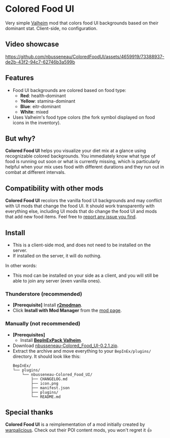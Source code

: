 # Colored Food UI

Very simple [Valheim](https://store.steampowered.com/app/892970/Valheim/) mod that colors food UI backgrounds based on their dominant stat.
Client-side, no configuration.

## Video showcase

https://github.com/nbusseneau/ColoredFoodUI/assets/4659919/73388937-de2b-43f2-94c7-62746b3a599b

## Features

- Food UI backgrounds are colored based on food type:
  - **Red**: health-dominant
  - **Yellow**: stamina-dominant
  - **Blue**: eitr-dominant
  - **White**: mixed
- Uses Valheim's food type colors (the fork symbol displayed on food icons in the inventory).

## But why?

**Colored Food UI** helps you visualize your diet mix at a glance using recognizable colored backgrounds.
You immediately know what type of food is running out soon or what is currently missing, which is particularly helpful when your mix uses food with different durations and they run out in combat at different intervals.

## Compatibility with other mods

**Colored Food UI** recolors the vanilla food UI backgrounds and may conflict with UI mods that change the food UI.
It should work transparently with everything else, including UI mods that do change the food UI and mods that add new food items.
Feel free to [report any issue you find](https://github.com/nbusseneau/ColoredFoodUI/issues/new).

## Install

- This is a client-side mod, and does not need to be installed on the server.
- If installed on the server, it will do nothing.

In other words:

- This mod can be installed on your side as a client, and you will still be able to join any server (even vanilla ones).

### Thunderstore (recommended)

- **[Prerequisite]** Install [**r2modman**](https://thunderstore.io/c/valheim/p/ebkr/r2modman/).
- Click **Install with Mod Manager** from the [mod page](https://thunderstore.io/c/valheim/p/nbusseneau/Colored_Food_UI/).

### Manually (not recommended)

- **[Prerequisites]**
  - Install [**BepInExPack Valheim**](https://thunderstore.io/c/valheim/p/denikson/BepInExPack_Valheim/).
- Download [nbusseneau-Colored_Food_UI-0.2.1.zip](https://github.com/nbusseneau/ColoredFoodUI/releases/latest/download/nbusseneau-Colored_Food_UI-0.2.1.zip).
- Extract the archive and move everything to your `BepInEx/plugins/` directory. It should look like this:
  ```
  BepInEx/
  └── plugins/
      └── nbusseneau-Colored_Food_UI/
          ├── CHANGELOG.md
          ├── icon.png
          ├── manifest.json
          ├── plugins/
          └── README.md
  ```

## Special thanks

**Colored Food UI** is a reimplementation of a mod initially created by [warpalicious](https://thunderstore.io/c/valheim/p/warpalicious/).
Check out their POI content mods, you won't regret it 👍

